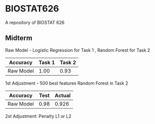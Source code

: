 # BIOSTAT626
A repository of BIOSTAT 626

## Midterm
Raw Model - Logistic Regression for Task 1 , Random Forest for Task 2


| Accuracy    | Task 1      | Task 2     |
| ----------- | ----------- |----------- |
| Raw Model   |  1.00       | 0.93       |

1st Adjustment - 500 best features Random Forest in Task 2

| Accuracy    | Test        | Actual     |
| ----------- | ----------- |----------- |
| Raw Model   |  0.98       | 0.926      |

  
2st Adjustment: Penalty L1 or L2